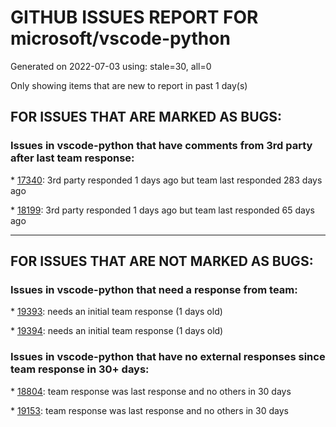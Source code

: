 
# GITHUB ISSUES REPORT FOR microsoft/vscode-python


Generated on 2022-07-03 using: stale=30, all=0


Only showing items that are new to report in past 1 day(s)


## FOR ISSUES THAT ARE MARKED AS BUGS:


### Issues in vscode-python that have comments from 3rd party after last team response:


\* [17340](https://github.com/microsoft/vscode-python/issues/17340 "pytest.mark.parametrize should not trigger multiple pytest instances"): 3rd party responded 1 days ago but team last responded 283 days ago

\* [18199](https://github.com/microsoft/vscode-python/issues/18199 "Extension not using launch.json config when you press the UI button &quot;Debug Python File&quot;"): 3rd party responded 1 days ago but team last responded 65 days ago

---

## FOR ISSUES THAT ARE NOT MARKED AS BUGS:


### Issues in vscode-python that need a response from team:


\* [19393](https://github.com/microsoft/vscode-python/issues/19393 "Wrong type detected"): needs an initial team response (1 days old)

\* [19394](https://github.com/microsoft/vscode-python/issues/19394 "Notebooks + virtual env = no widget, no graphs ?"): needs an initial team response (1 days old)

### Issues in vscode-python that have no external responses since team response in 30+ days:


\* [18804](https://github.com/microsoft/vscode-python/issues/18804 "be able to switch `JustMyCode` for the debugger on the UI panel quickly?"): team response was last response and no others in 30 days

\* [19153](https://github.com/microsoft/vscode-python/issues/19153 "Default to pipenv environment if available"): team response was last response and no others in 30 days
